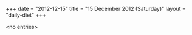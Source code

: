 +++
date = "2012-12-15"
title = "15 December 2012 (Saturday)"
layout = "daily-diet"
+++


\<no entries\>
